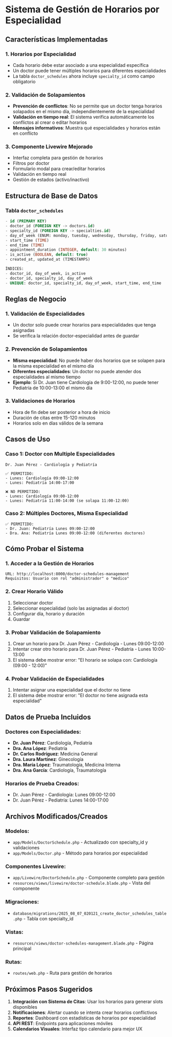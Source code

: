 # Sistema de Gestión de Horarios por Especialidad

## Características Implementadas

### 1. **Horarios por Especialidad**
- Cada horario debe estar asociado a una especialidad específica
- Un doctor puede tener múltiples horarios para diferentes especialidades
- La tabla `doctor_schedules` ahora incluye `specialty_id` como campo obligatorio

### 2. **Validación de Solapamientos**
- **Prevención de conflictos**: No se permite que un doctor tenga horarios solapados en el mismo día, independientemente de la especialidad
- **Validación en tiempo real**: El sistema verifica automáticamente los conflictos al crear o editar horarios
- **Mensajes informativos**: Muestra qué especialidades y horarios están en conflicto

### 3. **Componente Livewire Mejorado**
- Interfaz completa para gestión de horarios
- Filtros por doctor
- Formulario modal para crear/editar horarios
- Validación en tiempo real
- Gestión de estados (activo/inactivo)

## Estructura de Base de Datos

### Tabla `doctor_schedules`
```sql
- id (PRIMARY KEY)
- doctor_id (FOREIGN KEY -> doctors.id)
- specialty_id (FOREIGN KEY -> specialties.id) 
- day_of_week (ENUM: monday, tuesday, wednesday, thursday, friday, saturday, sunday)
- start_time (TIME)
- end_time (TIME)
- appointment_duration (INTEGER, default: 30 minutos)
- is_active (BOOLEAN, default: true)
- created_at, updated_at (TIMESTAMPS)

ÍNDICES:
- doctor_id, day_of_week, is_active
- doctor_id, specialty_id, day_of_week
- UNIQUE: doctor_id, specialty_id, day_of_week, start_time, end_time
```

## Reglas de Negocio

### 1. **Validación de Especialidades**
- Un doctor solo puede crear horarios para especialidades que tenga asignadas
- Se verifica la relación doctor-especialidad antes de guardar

### 2. **Prevención de Solapamientos**
- **Misma especialidad**: No puede haber dos horarios que se solapen para la misma especialidad en el mismo día
- **Diferentes especialidades**: Un doctor no puede atender dos especialidades al mismo tiempo
- **Ejemplo**: Si Dr. Juan tiene Cardiología de 9:00-12:00, no puede tener Pediatría de 10:00-13:00 el mismo día

### 3. **Validaciones de Horarios**
- Hora de fin debe ser posterior a hora de inicio
- Duración de citas entre 15-120 minutos
- Horarios solo en días válidos de la semana

## Casos de Uso

### Caso 1: Doctor con Multiple Especialidades
```
Dr. Juan Pérez - Cardiología y Pediatría

✅ PERMITIDO:
- Lunes: Cardiología 09:00-12:00
- Lunes: Pediatría 14:00-17:00

❌ NO PERMITIDO:
- Lunes: Cardiología 09:00-12:00
- Lunes: Pediatría 11:00-14:00 (se solapa 11:00-12:00)
```

### Caso 2: Múltiples Doctores, Misma Especialidad
```
✅ PERMITIDO:
- Dr. Juan: Pediatría Lunes 09:00-12:00
- Dra. Ana: Pediatría Lunes 09:00-12:00 (diferentes doctores)
```

## Cómo Probar el Sistema

### 1. Acceder a la Gestión de Horarios
```
URL: http://localhost:8000/doctor-schedules-management
Requisitos: Usuario con rol "administrador" o "medico"
```

### 2. Crear Horario Válido
1. Seleccionar doctor
2. Seleccionar especialidad (solo las asignadas al doctor)
3. Configurar día, horario y duración
4. Guardar

### 3. Probar Validación de Solapamiento
1. Crear un horario para Dr. Juan Pérez - Cardiología - Lunes 09:00-12:00
2. Intentar crear otro horario para Dr. Juan Pérez - Pediatría - Lunes 10:00-13:00
3. El sistema debe mostrar error: "El horario se solapa con: Cardiología (09:00 - 12:00)"

### 4. Probar Validación de Especialidades
1. Intentar asignar una especialidad que el doctor no tiene
2. El sistema debe mostrar error: "El doctor no tiene asignada esta especialidad"

## Datos de Prueba Incluidos

### Doctores con Especialidades:
- **Dr. Juan Pérez**: Cardiología, Pediatría
- **Dra. Ana López**: Pediatría  
- **Dr. Carlos Rodríguez**: Medicina General
- **Dra. Laura Martínez**: Ginecología
- **Dra. María López**: Traumatología, Medicina Interna
- **Dra. Ana García**: Cardiología, Traumatología

### Horarios de Prueba Creados:
- Dr. Juan Pérez - Cardiología: Lunes 09:00-12:00
- Dr. Juan Pérez - Pediatría: Lunes 14:00-17:00

## Archivos Modificados/Creados

### Modelos:
- `app/Models/DoctorSchedule.php` - Actualizado con specialty_id y validaciones
- `app/Models/Doctor.php` - Método para horarios por especialidad

### Componentes Livewire:
- `app/Livewire/DoctorSchedule.php` - Componente completo para gestión
- `resources/views/livewire/doctor-schedule.blade.php` - Vista del componente

### Migraciones:
- `database/migrations/2025_08_07_020121_create_doctor_schedules_table.php` - Tabla con specialty_id

### Vistas:
- `resources/views/doctor-schedules-management.blade.php` - Página principal

### Rutas:
- `routes/web.php` - Ruta para gestión de horarios

## Próximos Pasos Sugeridos

1. **Integración con Sistema de Citas**: Usar los horarios para generar slots disponibles
2. **Notificaciones**: Alertar cuando se intenta crear horarios conflictivos
3. **Reportes**: Dashboard con estadísticas de horarios por especialidad
4. **API REST**: Endpoints para aplicaciones móviles
5. **Calendarios Visuales**: Interfaz tipo calendario para mejor UX
